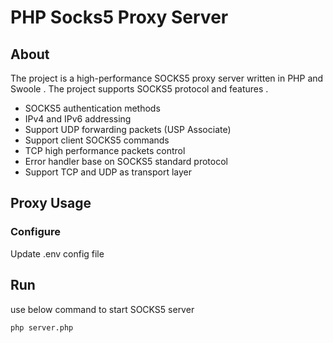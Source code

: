 # PHP Socks5 Proxy Server



## About 
The project is a high-performance SOCKS5 proxy server
written in PHP and Swoole . The project supports SOCKS5 
protocol and features . 
* SOCKS5 authentication methods 
* IPv4 and IPv6 addressing
* Support UDP forwarding packets (USP Associate)
* Support client SOCKS5 commands
* TCP high performance packets control
* Error handler base on SOCKS5 standard protocol
* Support TCP and UDP as transport layer




## Proxy Usage


### Configure
Update .env config file



## Run
use below command to start SOCKS5 server
```bash
php server.php
```



